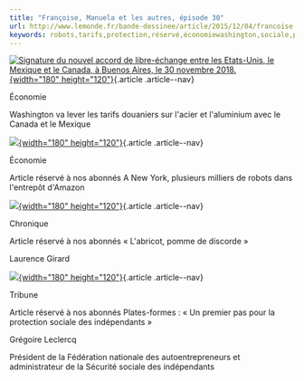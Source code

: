 ```yaml
---
title: "Françoise, Manuela et les autres, épisode 30"
url: http://www.lemonde.fr/bande-dessinee/article/2015/12/04/francoise-manuela-et-les-autres-episode-30_4823905_4420272.html
keywords: robots,tarifs,protection,réservé,économiewashington,sociale,pomme,platesformes,30,françoise,york,épisode,abonnés,manuela
---
```

[![Signature du nouvel accord de libre-échange entre les Etats-Unis, le Mexique et le Canada, à Buenos Aires, le 30 novembre 2018.](https://img.lemde.fr/2019/04/18/4/0/4059/2706/180/0/95/0/9d5f770_6f67383c388f45b8bbc93f7c77c1f620-6f67383c388f45b8bbc93f7c77c1f620-0.jpg){width="180" height="120"}](https://www.lemonde.fr/economie/article/2019/05/17/les-etats-unis-acceptent-de-lever-les-tarifs-douaniers-sur-l-acier-et-l-aluminium-avec-le-canada-et-le-mexique_5463686_3234.html){.article .article--nav}

Économie

Washington va lever les tarifs douaniers sur l'acier et l'aluminium avec le Canada et le Mexique

[![](https://img.lemde.fr/2019/05/17/0/8/1249/833/180/0/95/0/ad26d10_eyE5ZTj-FKpy_Qeu50po_EzC.png){width="180" height="120"}](https://www.lemonde.fr/economie/article/2019/05/18/a-new-york-plusieurs-milliers-de-robots-dans-l-entrepot-d-amazon_5463819_3234.html){.article .article--nav}

Économie

Article réservé à nos abonnés A New York, plusieurs milliers de robots dans l'entrepôt d'Amazon

[![](https://img.lemde.fr/2019/05/17/0/6/3487/2325/180/0/95/0/f1203be_XcXNDyU0Jx0vMslQ0D71D2D9.jpg){width="180" height="120"}](https://www.lemonde.fr/economie/article/2019/05/18/l-abricot-pomme-de-discorde_5463831_3234.html){.article .article--nav}

Chronique

Article réservé à nos abonnés « L'abricot, pomme de discorde »

Laurence Girard

[![](https://img.lemde.fr/2019/05/17/0/0/4987/3324/180/0/95/0/baf28a9__ey3aUaH8dJ7iL09tTGgE0Ui.jpg){width="180" height="120"}](https://www.lemonde.fr/idees/article/2019/05/18/plates-formes-un-premier-pas-pour-la-protection-sociale-des-independants_5463984_3232.html){.article .article--nav}

Tribune

Article réservé à nos abonnés Plates-formes : « Un premier pas pour la protection sociale des indépendants »

Grégoire Leclercq

Président de la Fédération nationale des autoentrepreneurs et administrateur de la Sécurité sociale des indépendants
